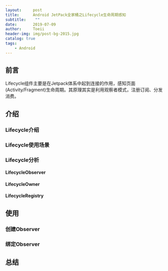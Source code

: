 ```yaml
---
layout:     post
title:      Android JetPack全家桶之Lifecycle生命周期感知
subtitle:    ""
date:       2019-07-09
author:     Toeii
header-img: img/post-bg-2015.jpg
catalog: true
tags:
    - Android
---
```



## 前言
Lifecycle组件主要是在Jetpack体系中起到连接的作用，感知页面(Activity/Fragment)生命周期。其原理其实是利用观察者模式，注册订阅、分发消费。

## 介绍

### Lifecycle介绍

### Lifecycle使用场景

### Lifecycle分析

#### LifecycleObserver

#### LifecycleOwner

#### LifecycleRegistry

## 使用

### 创建Observer

### 绑定Observer

## 总结



